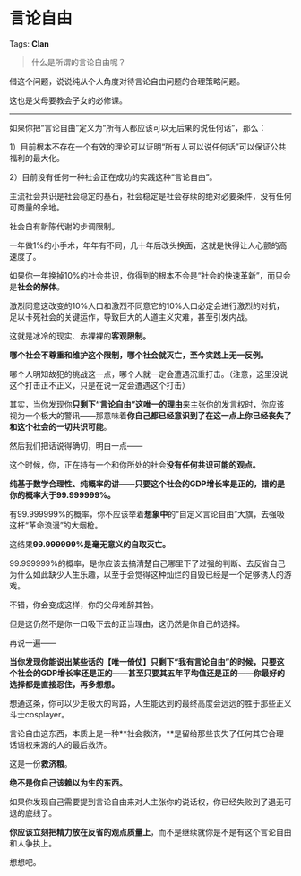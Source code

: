 # 言论自由

Tags: **Clan**

> 什么是所谓的言论自由呢？



借这个问题，说说纯从个人角度对待言论自由问题的合理策略问题。

这也是父母要教会子女的必修课。



---

  


如果你把“言论自由”定义为“所有人都应该可以无后果的说任何话”，那么：

1）目前根本不存在一个有效的理论可以证明“所有人可以说任何话”可以保证公共福利的最大化。

2）目前没有任何一种社会正在成功的实践这种“言论自由”。

主流社会共识是社会稳定的基石，社会稳定是社会存续的绝对必要条件，没有任何可商量的余地。

社会自有新陈代谢的步调限制。

一年做1%的小手术，年年有不同，几十年后改头换面，这就是快得让人心颤的高速度了。

如果你一年换掉10%的社会共识，你得到的根本不会是“社会的快速革新”，而只会是**社会的解体**。

激烈同意这改变的10%人口和激烈不同意它的10%人口必定会进行激烈的对抗，足以卡死社会的关键运作，导致巨大的人道主义灾难，甚至引发内战。

这就是冰冷的现实、赤裸裸的**客观限制。**

**哪个社会不尊重和维护这个限制，哪个社会就灭亡，至今实践上无一反例。**

哪个人明知故犯的挑战这一点，哪个人就一定会遭遇沉重打击。（注意，这里没说这个打击正不正义，只是在说一定会遭遇这个打击）

  


其实，当你发现你**只剩下“言论自由”这唯一的理由**来主张你的发言权时，你应该视为一个极大的警讯——那意味着**你自己都已经意识到了在这一点上你已经丧失了和这个社会的一切共识可能**。

然后我们把话说得确切，明白一点——

这个时候，你，正在持有一个和你所处的社会**没有任何共识可能的观点。**

**纯基于数学合理性、纯概率的讲——只要这个社会的GDP增长率是正的，错的是你的概率大于99.999999%。**

  


有99.999999%的概率，你不应该举着**想象中**的“自定义言论自由”大旗，去强吸这杆“革命浪漫”的大烟枪。

这结果**99.999999%是毫无意义的自取灭亡。**

  


99.999999%的概率，是你应该去搞清楚自己哪里下了过强的判断、去反省自己为什么如此缺少人生乐趣，以至于会觉得这种灿烂的自毁已经是一个足够诱人的游戏。

不错，你会变成这样，你的父母难辞其咎。

但是这仍然不是你一口吸下去的正当理由，这仍然是你自己的选择。

  


再说一遍——

**当你发现你能说出某些话的【唯一倚仗】只剩下“我有言论自由”的时候，只要这个社会的GDP增长率还是正的——甚至只要其五年平均值还是正的——你最好的选择都是直接忍住，再多想想。**

想通这条，你可以少走极大的弯路，人生能达到的最终高度会远远的胜于那些正义斗士cosplayer。

  


言论自由这东西，本质上是一种**社会救济，**是留给那些丧失了任何其它合理话语权来源的人的最后救济。

这是一份**救济粮**。

**绝不是你自己该赖以为生的东西。**

如果你发现自己需要提到言论自由来对人主张你的说话权，你已经失败到了退无可退的底线了。

**你应该立刻把精力放在反省的观点质量上**，而不是继续就你是不是有这个言论自由和人争执上。

想想吧。



